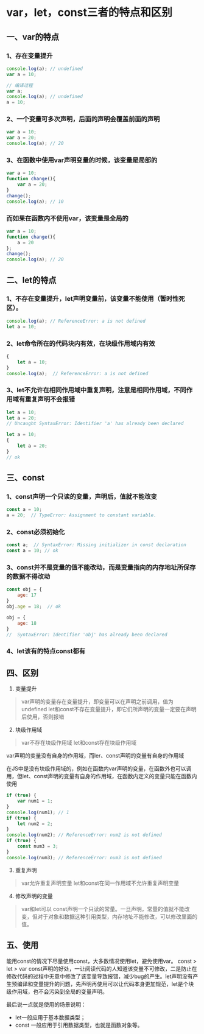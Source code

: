 # var，let，const三者的特点和区别
## 一、var的特点

### 1、存在变量提升
```js
console.log(a); // undefined
var a = 10;

// 编译过程
var a;
console.log(a); // undefined
a = 10;
```

### 2、一个变量可多次声明，后面的声明会覆盖前面的声明
```js
var a = 10;
var a = 20;
console.log(a); // 20
```

### 3、在函数中使用var声明变量的时候，该变量是局部的
```js
var a = 10;
function change(){
    var a = 20;
}
change();
console.log(a); // 10
```

### 而如果在函数内不使用var，该变量是全局的
```js
var a = 10;
function change(){
    a = 20
};
change();
console.log(a); // 20
```

## 二、let的特点
### 1、不存在变量提升，let声明变量前，该变量不能使用（暂时性死区）。
```js
console.log(a); // ReferenceError: a is not defined
let a = 10;
```

### 2、let命令所在的代码块内有效，在块级作用域内有效
```js
{
	let a = 10;
}
console.log(a);  // ReferenceError: a is not defined
```

### 3、let不允许在相同作用域中重复声明，注意是相同作用域，不同作用域有重复声明不会报错
```js
let a = 10;
let a = 20;
// Uncaught SyntaxError: Identifier 'a' has already been declared

let a = 10;
{
	let a = 20;
}
// ok
```

## 三、const
### 1、const声明一个只读的变量，声明后，值就不能改变
```js
const a = 10;
a = 20;  // TypeError: Assignment to constant variable.
```

### 2、const必须初始化
```js
const a;  // SyntaxError: Missing initializer in const declaration
const a = 10; // ok
```

### 3、const并不是变量的值不能改动，而是变量指向的内存地址所保存的数据不得改动
```js
const obj = {
	age: 17
}
obj.age = 18;  // ok

obj = {
	age: 18
}
//  SyntaxError: Identifier 'obj' has already been declared
```

### 4、let该有的特点const都有

## 四、区别
1. 变量提升
> var声明的变量存在变量提升，即变量可以在声明之前调用，值为undefined
let和const不存在变量提升，即它们所声明的变量一定要在声明后使用，否则报错
2. 块级作用域
> var不存在块级作用域
let和const存在块级作用域

var声明的变量没有自身的作用域，而ler、const声明的变量有自身的作用域

在JS中是没有块级作用域的，例如在函数内var声明的变量，在函数外也可以调用，但let、const声明的变量有自身的作用域，在函数内定义的变量只能在函数内使用

```js
if (true) {
    var num1 = 1;
}
console.log(num1); // 1
if (true) {
    let num2 = 2;
}
console.log(num2); // ReferenceError: num2 is not defined
if (true) {
    const num3 = 3;
}
console.log(num3); // ReferenceError: num3 is not defined
```




3. 重复声明
> var允许重复声明变量
let和const在同一作用域不允许重复声明变量
4. 修改声明的变量
> var和let可以
const声明一个只读的常量。一旦声明，常量的值就不能改变，但对于对象和数据这种引用类型，内存地址不能修改，可以修改里面的值。

## 五、使用
能用const的情况下尽量使用const，大多数情况使用let，避免使用var。
const > let > var
const声明的好处，一让阅读代码的人知道该变量不可修改，二是防止在修改代码的过程中无意中修改了该变量导致报错，减少bug的产生。let声明没有产生预编译和变量提升的问题，先声明再使用可以让代码本身更加规范，let是个块级作用域，也不会污染到全局的变量声明。

最后说一点就是使用的场景说明：
- let一般应用于基本数据类型；
- const 一般应用于引用数据类型，也就是函数对象等。